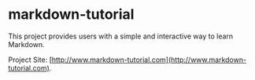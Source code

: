 # markdown-tutorial

This project provides users with a simple and interactive way to learn Markdown.  

Project Site:  [http://www.markdown-tutorial.com](http://www.markdown-tutorial.com). 

